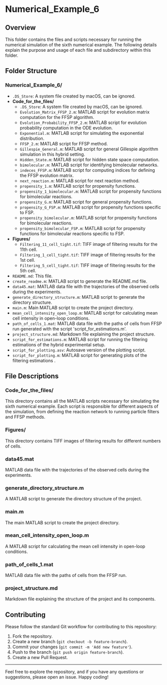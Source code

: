# Numerical_Example_6

## Overview

This folder contains the files and scripts necessary for running the numerical simulation of the sixth numerical example. The following details explain the purpose and usage of each file and subdirectory within this folder.

## Folder Structure

### Numerical_Example_6/
- `.DS_Store`: A system file created by macOS, can be ignored.
- **Code_for_the_files/**
    - `.DS_Store`: A system file created by macOS, can be ignored.
    - `Evolution_Matrix_FFSP_2.m`: MATLAB script for evolution matrix computation for the FFSP algorithm.
    - `Evolution_Probability_FFSP_2.m`: MATLAB script for evolution probability computation in the ODE evolution.
    - `Exponential.m`: MATLAB script for simulating the exponential distribution.
    - `FFSP_2.m`: MATLAB script for FFSP method.
    - `Gillespie_General.m`: MATLAB script for general Gillespie algorithm simulation in this hybrid setting.
    - `Hidden_State.m`: MATLAB script for hidden state space computation.
    - `bimolecular.m`: MATLAB script for identifying bimolecular networks.
    - `indeces_FFSP.m`: MATLAB script for computing indices for defining the FFSP evolution matrix.
    - `next_reaction.m`: MATLAB script for next reaction method.
    - `propensity_1.m`: MATLAB script for propensity functions.
    - `propensity_1_bimolecular.m`: MATLAB script for propensity functions for bimolecular reactions.
    - `propensity_G.m`: MATLAB script for general propensity functions.
    - `propensity_G_FSP.m`: MATLAB script for propensity functions specific to FSP.
    - `propensity_bimolecular.m`: MATLAB script for propensity functions for bimolecular reactions.
    - `propensity_bimolecular_FSP.m`: MATLAB script for propensity functions for bimolecular reactions specific to FSP.
- **Figures/**
    - `Filtering_11_cell_tight.tif`: TIFF image of filtering results for the 11th cell.
    - `Filtering_1_cell_tight.tif`: TIFF image of filtering results for the 1st cell.
    - `Filtering_5_cell_tight.tif`: TIFF image of filtering results for the 5th cell.
- `README.md`: This file.
- `create_readme.m`: MATLAB script to generate the README.md file.
- `data45.mat`: MATLAB data file with the trajectories of the observed cells during the experiments.
- `generate_directory_structure.m`: MATLAB script to generate the directory structure.
- `main.m`: Main MATLAB script to create the project directory.
- `mean_cell_intensity_open_loop.m`: MATLAB script for calculating mean cell intensity in open-loop conditions.
- `path_of_cells_1.mat`: MATLAB data file with the paths of cells from FFSP run generated with the script 'script_for_estimations.m'.
- `project_structure.md`: Markdown file explaining the project structure.
- `script_for_estimations.m`: MATLAB script for running the filtering estimations of the hybrid experimental setup.
- `script_for_plotting.asv`: Autosave version of the plotting script.
- `script_for_plotting.m`: MATLAB script for generating plots of the filtering estimations .

## File Descriptions

### Code_for_the_files/
This directory contains all the MATLAB scripts necessary for simulating the sixth numerical example. Each script is responsible for different aspects of the simulation, from defining the reaction network to running particle filters and FFSP methods.

### Figures/
This directory contains TIFF images of filtering results for different numbers of cells.

### data45.mat
MATLAB data file with the trajectories of the observed cells during the experiments.

### generate_directory_structure.m
A MATLAB script to generate the directory structure of the project.

### main.m
The main MATLAB script to create the project directory.

### mean_cell_intensity_open_loop.m
A MATLAB script for calculating the mean cell intensity in open-loop conditions.

### path_of_cells_1.mat
MATLAB data file with the paths of cells from the FFSP run.

### project_structure.md
Markdown file explaining the structure of the project and its components.

## Contributing

Please follow the standard Git workflow for contributing to this repository:
1. Fork the repository.
2. Create a new branch (`git checkout -b feature-branch`).
3. Commit your changes (`git commit -m 'Add new feature'`).
4. Push to the branch (`git push origin feature-branch`).
5. Create a new Pull Request.

---

Feel free to explore the repository, and if you have any questions or suggestions, please open an issue. Happy coding!